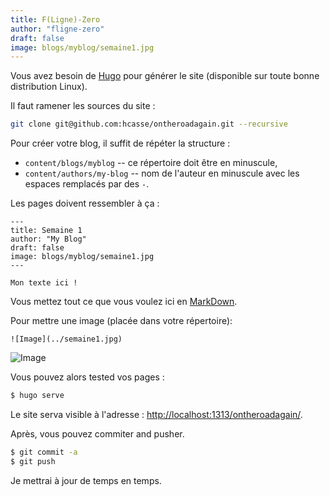 ```yaml
---
title: F(Ligne)-Zero
author: "fligne-zero"
draft: false
image: blogs/myblog/semaine1.jpg
---
```


Vous avez besoin de [Hugo](https://gohugo.io/) pour générer le site (disponible sur toute bonne distribution Linux).


Il faut ramener les sources du site :
```bash
git clone git@github.com:hcasse/ontheroadagain.git --recursive
```

Pour créer votre blog, il suffit de répéter la structure :
* `content/blogs/myblog` -- ce répertoire doit être en minuscule,
* `content/authors/my-blog` -- nom de l'auteur en minuscule avec les espaces remplacés par des `-`.


Les pages doivent ressembler à ça :
```
---
title: Semaine 1
author: "My Blog"
draft: false
image: blogs/myblog/semaine1.jpg
---

Mon texte ici !
```

Vous mettez tout ce que vous voulez ici en [MarkDown](https://wprock.fr/guide/markdown-syntax/).

Pour mettre une image (placée dans votre répertoire):

```
![Image](../semaine1.jpg)
```

![Image](../semaine1.jpg)

Vous pouvez alors tested vos pages :
```bash
$ hugo serve
```

Le site serva visible à l'adresse : [http://localhost:1313/ontheroadagain/](http://localhost:1313/ontheroadagain/).

Après, vous pouvez commiter and pusher.
```bash
$ git commit -a
$ git push
```

Je mettrai à jour de temps en temps.

